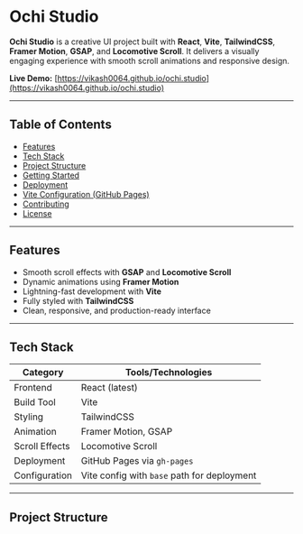 # Ochi Studio

**Ochi Studio** is a creative UI project built with **React**, **Vite**, **TailwindCSS**, **Framer Motion**, **GSAP**, and **Locomotive Scroll**. It delivers a visually engaging experience with smooth scroll animations and responsive design.

**Live Demo:** [https://vikash0064.github.io/ochi.studio](https://vikash0064.github.io/ochi.studio)

---

##  Table of Contents

- [Features](#features)  
- [Tech Stack](#tech-stack)  
- [Project Structure](#project-structure)  
- [Getting Started](#getting-started)  
- [Deployment](#deployment)  
- [Vite Configuration (GitHub Pages)](#vite-configuration-github-pages)  
- [Contributing](#contributing)  
- [License](#license)

---

## Features

- Smooth scroll effects with **GSAP** and **Locomotive Scroll**  
- Dynamic animations using **Framer Motion**  
- Lightning-fast development with **Vite**  
- Fully styled with **TailwindCSS**  
- Clean, responsive, and production-ready interface

---

## Tech Stack

| Category           | Tools/Technologies                          |
|-------------------|---------------------------------------------|
| Frontend          | React (latest)                              |
| Build Tool        | Vite                                         |
| Styling           | TailwindCSS                                  |
| Animation         | Framer Motion, GSAP                          |
| Scroll Effects    | Locomotive Scroll                            |
| Deployment        | GitHub Pages via `gh-pages`                  |
| Configuration     | Vite config with `base` path for deployment  |

---

## Project Structure

